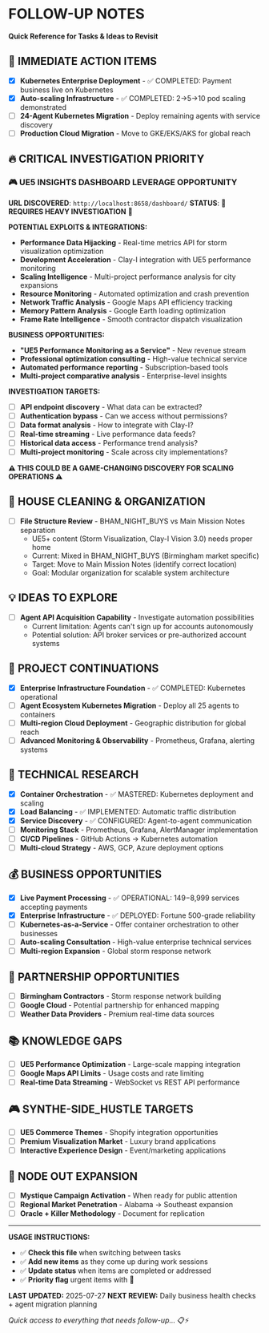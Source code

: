 # FOLLOW-UP NOTES
**Quick Reference for Tasks & Ideas to Revisit**

## 🚨 IMMEDIATE ACTION ITEMS
- [x] **Kubernetes Enterprise Deployment** - ✅ COMPLETED: Payment business live on Kubernetes
- [x] **Auto-scaling Infrastructure** - ✅ COMPLETED: 2→5→10 pod scaling demonstrated
- [ ] **24-Agent Kubernetes Migration** - Deploy remaining agents with service discovery
- [ ] **Production Cloud Migration** - Move to GKE/EKS/AKS for global reach

## 🔥 CRITICAL INVESTIGATION PRIORITY
### **🎮 UE5 INSIGHTS DASHBOARD LEVERAGE OPPORTUNITY**
**URL DISCOVERED**: `http://localhost:8658/dashboard/`
**STATUS**: 🚨 **REQUIRES HEAVY INVESTIGATION** 🚨

**POTENTIAL EXPLOITS & INTEGRATIONS:**
- **Performance Data Hijacking** - Real-time metrics API for storm visualization optimization
- **Development Acceleration** - Clay-I integration with UE5 performance monitoring
- **Scaling Intelligence** - Multi-project performance analysis for city expansions
- **Resource Monitoring** - Automated optimization and crash prevention
- **Network Traffic Analysis** - Google Maps API efficiency tracking
- **Memory Pattern Analysis** - Google Earth loading optimization
- **Frame Rate Intelligence** - Smooth contractor dispatch visualization

**BUSINESS OPPORTUNITIES:**
- **"UE5 Performance Monitoring as a Service"** - New revenue stream
- **Professional optimization consulting** - High-value technical service
- **Automated performance reporting** - Subscription-based tools
- **Multi-project comparative analysis** - Enterprise-level insights

**INVESTIGATION TARGETS:**
- [ ] **API endpoint discovery** - What data can be extracted?
- [ ] **Authentication bypass** - Can we access without permissions?
- [ ] **Data format analysis** - How to integrate with Clay-I?
- [ ] **Real-time streaming** - Live performance data feeds?
- [ ] **Historical data access** - Performance trend analysis?
- [ ] **Multi-project monitoring** - Scale across city implementations?

**⚠️  THIS COULD BE A GAME-CHANGING DISCOVERY FOR SCALING OPERATIONS ⚠️**

## 🧹 HOUSE CLEANING & ORGANIZATION
- [ ] **File Structure Review** - BHAM_NIGHT_BUYS vs Main Mission Notes separation
  - UE5+ content (Storm Visualization, Clay-I Vision 3.0) needs proper home
  - Current: Mixed in BHAM_NIGHT_BUYS (Birmingham market specific)
  - Target: Move to Main Mission Notes (identify correct location)
  - Goal: Modular organization for scalable system architecture

## 💡 IDEAS TO EXPLORE
- [ ] **Agent API Acquisition Capability** - Investigate automation possibilities
  - Current limitation: Agents can't sign up for accounts autonomously
  - Potential solution: API broker services or pre-authorized account systems

## 🎯 PROJECT CONTINUATIONS
- [x] **Enterprise Infrastructure Foundation** - ✅ COMPLETED: Kubernetes operational
- [ ] **Agent Ecosystem Kubernetes Migration** - Deploy all 25 agents to containers
- [ ] **Multi-region Cloud Deployment** - Geographic distribution for global reach
- [ ] **Advanced Monitoring & Observability** - Prometheus, Grafana, alerting systems

## 🔧 TECHNICAL RESEARCH
- [x] **Container Orchestration** - ✅ MASTERED: Kubernetes deployment and scaling
- [x] **Load Balancing** - ✅ IMPLEMENTED: Automatic traffic distribution
- [x] **Service Discovery** - ✅ CONFIGURED: Agent-to-agent communication
- [ ] **Monitoring Stack** - Prometheus, Grafana, AlertManager implementation
- [ ] **CI/CD Pipelines** - GitHub Actions → Kubernetes automation
- [ ] **Multi-cloud Strategy** - AWS, GCP, Azure deployment options

## 💰 BUSINESS OPPORTUNITIES
- [x] **Live Payment Processing** - ✅ OPERATIONAL: $149-$8,999 services accepting payments
- [x] **Enterprise Infrastructure** - ✅ DEPLOYED: Fortune 500-grade reliability
- [ ] **Kubernetes-as-a-Service** - Offer container orchestration to other businesses
- [ ] **Auto-scaling Consultation** - High-value enterprise technical services
- [ ] **Multi-region Expansion** - Global storm response network

## 🤝 PARTNERSHIP OPPORTUNITIES
- [ ] **Birmingham Contractors** - Storm response network building
- [ ] **Google Cloud** - Potential partnership for enhanced mapping
- [ ] **Weather Data Providers** - Premium real-time data sources

## 📚 KNOWLEDGE GAPS
- [ ] **UE5 Performance Optimization** - Large-scale mapping integration
- [ ] **Google Maps API Limits** - Usage costs and rate limiting
- [ ] **Real-time Data Streaming** - WebSocket vs REST API performance

## 🎮 SYNTHE-SIDE_HUSTLE TARGETS
- [ ] **UE5 Commerce Themes** - Shopify integration opportunities
- [ ] **Premium Visualization Market** - Luxury brand applications
- [ ] **Interactive Experience Design** - Event/marketing applications

## 🌊 NODE OUT EXPANSION
- [ ] **Mystique Campaign Activation** - When ready for public attention
- [ ] **Regional Market Penetration** - Alabama → Southeast expansion
- [ ] **Oracle + Killer Methodology** - Document for replication

---

**USAGE INSTRUCTIONS:**
- ✅ **Check this file** when switching between tasks
- ✅ **Add new items** as they come up during work sessions
- ✅ **Update status** when items are completed or addressed
- ✅ **Priority flag** urgent items with 🚨

**LAST UPDATED:** 2025-07-27
**NEXT REVIEW:** Daily business health checks + agent migration planning

*Quick access to everything that needs follow-up...* 📋⚡